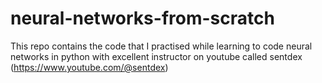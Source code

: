 # neural-networks-from-scratch
This repo contains the code that I practised while learning to code neural networks in python with excellent instructor on youtube called sentdex (https://www.youtube.com/@sentdex)

